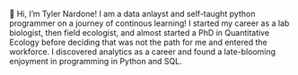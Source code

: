 👋 Hi, I’m Tyler Nardone! I am a data anlayst and self-taught python programmer on a journey of continous learning! I started my career as a lab biologist, then field ecologist, and almost started a PhD in Quantitative Ecology before deciding that was not the path for me and entered the workforce. I discovered analytics as a career and found a late-blooming enjoyment in programming in Python and SQL. 





<!---
tynardone/tynardone is a ✨ special ✨ repository because its `README.md` (this file) appears on your GitHub profile.
You can click the Preview link to take a look at your changes.
--->
